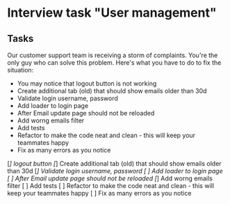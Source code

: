 # Interview task "User management"

## Tasks

Our customer support team is receiving a storm of complaints. You're the only guy who can solve this problem. Here's what you have to do to fix the situation:

- You may notice that logout button is not working
- Create additional tab (old) that should show emails older than 30d
- Validate login username, password
- Add loader to login page
- After Email update page should not be reloaded
- Add worng emails filter
- Add tests
- Refactor to make the code neat and clean - this will keep your teammates happy
- Fix as many errors as you notice

[*] logout button
[*] Create additional tab (old) that should show emails older than 30d
[*] Validate login username, password
[ ] Add loader to login page
[ ] After Email update page should not be reloaded
[*] Add worng emails filter
[ ] Add tests
[ ] Refactor to make the code neat and clean - this will keep your teammates happy
[ ] Fix as many errors as you notice
